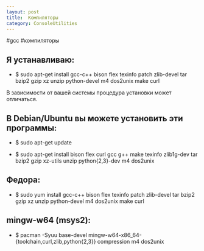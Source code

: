 ```yaml
---
layout: post
title:  Компиляторы
category: ConsoleUtilities
---
```


#gcc #компиляторы

## Я устанавливаю:

- $ sudo apt-get install gcc-c++ bison flex texinfo patch zlib-devel tar bzip2 gzip xz unzip python-devel m4 dos2unix make curl

В зависимости от вашей системы процедура установки может отличаться.

## В Debian/Ubuntu вы можете установить эти программы:

- $ sudo apt-get update

- $ sudo apt-get install bison flex curl gcc g++ make texinfo zlib1g-dev tar bzip2 gzip xz-utils unzip python{2,3}-dev m4 dos2unix

## Федора:

- $ sudo yum install gcc-c++ bison flex texinfo patch zlib-devel tar bzip2 gzip xz unzip python-devel m4 dos2unix make curl

## mingw-w64 (msys2):

- $ pacman -Syuu base-devel mingw-w64-x86_64-{toolchain,curl,zlib,python{2,3}} compression m4 dos2unix
